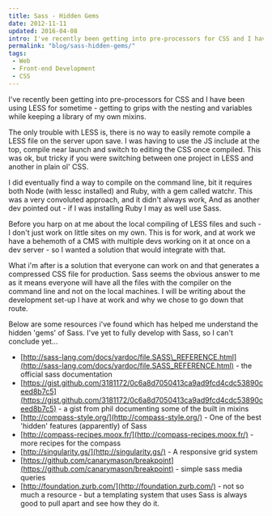 ```yaml
---
title: Sass - Hidden Gems
date: 2012-11-11
updated: 2016-04-08
intro: I've recently been getting into pre-processors for CSS and I have been using LESS for sometime - getting to grips with the nesting and variables while keeping a library of my own mixins.
permalink: "blog/sass-hidden-gems/"
tags:
 - Web
 - Front-end Development
 - CSS
---
```


I've recently been getting into pre-processors for CSS and I have been using LESS for sometime - getting to grips with the nesting and variables while keeping a library of my own mixins.

The only trouble with LESS is, there is no way to easily remote compile a LESS file on the server upon save. I was having to use the JS include at the top, compile near launch and switch to editing the CSS once compiled. This was ok, but tricky if you were switching between one project in LESS and another in plain ol' CSS.

I did eventually find a way to compile on the command line, bit it requires both Node (with lessc installed) and Ruby, with a gem called watchr. This was a very convoluted approach, and it didn't always work, And as another dev pointed out - if I was installing Ruby I may as well use Sass.

Before you harp on at me about the local compiling of LESS files and such - I don't just work on little sites on my own. This is for work, and at work we have a behemoth of a CMS with multiple devs working on it at once on a dev server - so I wanted a solution that would integrate with that.

What i'm after is a solution that everyone can work on and that generates a compressed CSS file for production. Sass seems the obvious answer to me as it means everyone will have all the files with the compiler on the command line and not on the local machines. I will be writing about the development set-up I have at work and why we chose to go down that route.

Below are some resources i've found which has helped me understand the hidden 'gems' of Sass. I've yet to fully develop with Sass, so I can't conclude yet...

- [http://sass-lang.com/docs/yardoc/file.SASS\_REFERENCE.html](http://sass-lang.com/docs/yardoc/file.SASS_REFERENCE.html) - the official sass documentation
- [https://gist.github.com/3181172/0c6a8d7050413ca9ad9fcd4cdc53890ceed8b7c5](https://gist.github.com/3181172/0c6a8d7050413ca9ad9fcd4cdc53890ceed8b7c5) - a gist from phil documenting some of the built in mixins
- [http://compass-style.org/](http://compass-style.org/) - One of the best 'hidden' features (apparently) of Sass
- [http://compass-recipes.moox.fr/](http://compass-recipes.moox.fr/) - more recipes for the compass
- [http://singularity.gs/](http://singularity.gs/) - A responsive grid system
- [https://github.com/canarymason/breakpoint](https://github.com/canarymason/breakpoint) - simple sass media queries
- [http://foundation.zurb.com/](http://foundation.zurb.com/) - not so much a resource - but a templating system that uses Sass is always good to pull apart and see how they do it.
